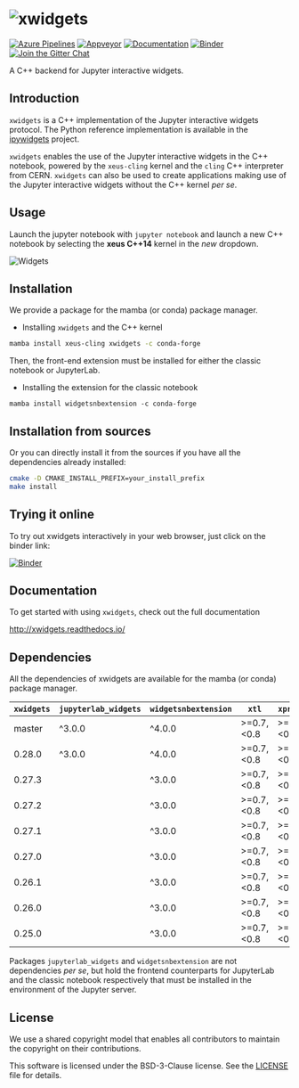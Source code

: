 # ![xwidgets](docs/source/xwidgets.svg)

[![Azure Pipelines](https://dev.azure.com/jupyter-xeus/jupyter-xeus/_apis/build/status/jupyter-xeus.xwidgets?branchName=master)](https://dev.azure.com/jupyter-xeus/jupyter-xeus/_build/latest?definitionId=6&branchName=master)
[![Appveyor](https://ci.appveyor.com/api/projects/status/kjoatvulm28dpr3r?svg=true)](https://ci.appveyor.com/project/jupyter-xeus/xwidgets)
[![Documentation](http://readthedocs.org/projects/xwidgets/badge/?version=latest)](https://xwidgets.readthedocs.io/en/latest/?badge=latest)
[![Binder](https://img.shields.io/badge/launch-binder-brightgreen.svg)](https://mybinder.org/v2/gh/jupyter-xeus/xwidgets/stable?filepath=notebooks/xwidgets.ipynb)
[![Join the Gitter Chat](https://badges.gitter.im/Join%20Chat.svg)](https://gitter.im/QuantStack/Lobby?utm_source=badge&utm_medium=badge&utm_campaign=pr-badge&utm_content=badge)

A C++ backend for Jupyter interactive widgets.

## Introduction

`xwidgets` is a C++ implementation of the Jupyter interactive widgets protocol.
The Python reference implementation is available in the
[ipywidgets](https://github.com/jupyter-widgets/ipywidgets) project.

`xwidgets` enables the use of the Jupyter interactive widgets in the C++
notebook, powered by the `xeus-cling` kernel and the `cling` C++ interpreter
from CERN. `xwidgets` can also be used to create applications making use of the
Jupyter interactive widgets without the C++ kernel *per se*.

## Usage

Launch the jupyter notebook with `jupyter notebook` and launch a new C++
notebook by selecting the **xeus C++14** kernel in the *new* dropdown.

![Widgets](widgets.gif)

## Installation

We provide a package for the mamba (or conda) package manager.

- Installing `xwidgets` and the C++ kernel

```bash
mamba install xeus-cling xwidgets -c conda-forge
```

Then, the front-end extension must be installed for either the classic notebook
or JupyterLab.

- Installing the extension for the classic notebook

```
mamba install widgetsnbextension -c conda-forge
```

## Installation from sources

Or you can directly install it from the sources if you have all the
dependencies already installed:

```bash
cmake -D CMAKE_INSTALL_PREFIX=your_install_prefix
make install
```

## Trying it online

To try out xwidgets interactively in your web browser, just click on the binder
link:

[![Binder](binder-logo.svg)](https://mybinder.org/v2/gh/jupyter-xeus/xwidgets/stable?filepath=notebooks/xwidgets.ipynb)

## Documentation

To get started with using `xwidgets`, check out the full documentation

http://xwidgets.readthedocs.io/

## Dependencies

All the dependencies of xwidgets are available for the mamba (or conda) package manager.

| `xwidgets` | `jupyterlab_widgets` | `widgetsnbextension` | `xtl`          | `xproperty`    | `xeus`         | `nlohmann_json` |
|------------|----------------------|----------------------|----------------|----------------|----------------|-----------------|
|  master    | ^3.0.0               | ^4.0.0               | >=0.7,<0.8     | >=0.11.0,<0.12 | >=3.0,<4.0     | >=3.9.1,<3.10   |
|  0.28.0    | ^3.0.0               | ^4.0.0               | >=0.7,<0.8     | >=0.11.0,<0.12 | >=3.0,<4.0     | >=3.9.1,<3.10   |
|  0.27.3    |                      | ^3.0.0               | >=0.7,<0.8     | >=0.11.0,<0.12 | >=3.0,<4.0     | >=3.9.1,<3.10   |
|  0.27.2    |                      | ^3.0.0               | >=0.7,<0.8     | >=0.11.0,<0.12 | >=3.0,<4.0     | >=3.9.1,<3.10   |
|  0.27.1    |                      | ^3.0.0               | >=0.7,<0.8     | >=0.11.0,<0.12 | >=3.0,<4.0     | >=3.9.1,<3.10   |
|  0.27.0    |                      | ^3.0.0               | >=0.7,<0.8     | >=0.11.0,<0.12 | >=3.0,<4.0     | >=3.9.1,<3.10   |
|  0.26.1    |                      | ^3.0.0               | >=0.7,<0.8     | >=0.11.0,<0.12 | >=2.0,<3.0     | >=3.9.1,<3.10   |
|  0.26.0    |                      | ^3.0.0               | >=0.7,<0.8     | >=0.11.0,<0.12 | >=2.0,<3.0     | >=3.9.1,<3.10   |
|  0.25.0    |                      | ^3.0.0               | >=0.7,<0.8     | >=0.11.0,<0.12 | >=1.0,<2.0     | >=3.6.1,<4.0    |

Packages `jupyterlab_widgets` and `widgetsnbextension` are not dependencies *per se*, but
hold the frontend counterparts for JupyterLab and the classic notebook respectively that must be installed
in the environment of the Jupyter server.

## License

We use a shared copyright model that enables all contributors to maintain the
copyright on their contributions.

This software is licensed under the BSD-3-Clause license.
See the [LICENSE](LICENSE) file for details.
